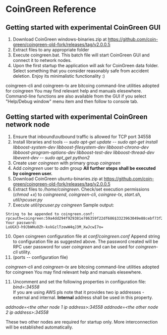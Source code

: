 # CoinGreen Reference

## Getting started with experimental CoinGreen GUI

1. Download CoinGreen windows-binaries.zip at https://github.com/coin-green/coingreen-old-fork/releases/tag/v2.0.0.5
2. Extract files to any appropriate folder
3. Execute coingreen.bat. This batch file will start CoinGreen GUI and connect it to network nodes.
4. Upon the first startup the application will ask for CoinGreen data folder.  Select something that you consider reasonably safe from accident deletion.
Enjoy its minimalistic functionality :)

coingreen-cli and coingreen-tx are bitcoing command-line utilities adopted for coingreen
You may find relevant help and manuals elesewhere.
Command-line functions are also available from the GUI if you select "Help/Debug window" menu item and then follow to console tab.

## Getting started with experimental CoinGreen network node

1. Ensure that inbound\outbound traffic is allowed for TCP port 34558
2. Install libraries and tools
    -- _sudo apt-get update_
    -- _sudo apt-get install libboost-system-dev libboost-filesystem-dev libboost-chrono-dev libboost-program-options-dev libboost-test-dev libboost-thread-dev libevent-dev_
    -- _sudo apt_get python2_
4. Create user _coingreen_ with primary group _coingreen_  
6. Add _coingreen_ user to _adm_ group
**All further steps shall be executed by coingreen user.**
7. Download CoinGreen ubuntu-binaries.zip at https://github.com/coin-green/coingreen-old-fork/releases/tag/v2.0.0.5
8. Extract files to _/home/coingreen_. 
Check/set execution permissions (_chmod +x_) to _coingreend_, _coingreen-cli_, _coingree-tx_, _start.sh_, _util/rpcuser.py_
9. Execute _util/rpcuser.py coingreen_ 
Sample output:
```
String to be appended to coingreen.conf:
rpcauth=coingreen:59a4dd294f929381e786359f22df686$3323963049e88cebf73f2458efa2c3a4287d2299e5efb7f162417b2116960a33
Your password:
LoUGX3-h9JbWHuOZh-kxkGzlTzewW4qJ3M_XwJcwI7o=
```
10. Open coingreen configuration file at _conf/coingreen.conf_
Append string to configuration file as suggested above.
The password created will be RPC user password for user _coingreen_ and can be used for _coingreen-cli_ utility.
10.   (ports -- configuration file)

_coingreen-cli_ and _coingreen-tx_ are bitcoing command-line utilities adopted for coingreen
You may find relevant help and manuals elesewhere.

11. Uncomment and set the following properties in configuration file:
_bind=<node ip address>:34558_       
If you are using AWS pls note that it provides two ip addresses - external and internal.  **Internal** address shall be used in this property.

_addnode=<the other node 1 ip address>:34558_
_addnode=<the other node 2 ip address>:34558_

These two other nodes are required for startup only. More interconnection will be established automatically.
